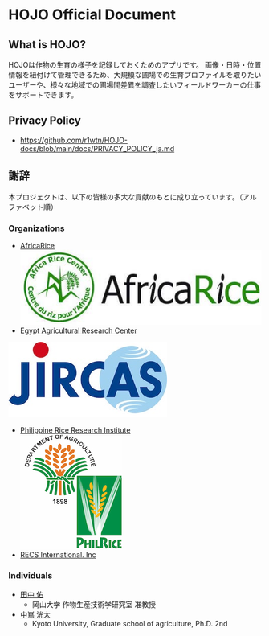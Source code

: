 # HOJO Official Document

## What is HOJO?

HOJOは作物の生育の様子を記録しておくためのアプリです。
画像・日時・位置情報を紐付けて管理できるため、大規模な圃場での生育プロファイルを取りたいユーザーや、様々な地域での圃場間差異を調査したいフィールドワーカーの仕事をサポートできます。

## Privacy Policy

- <https://github.com/r1wtn/HOJO-docs/blob/main/docs/PRIVACY_POLICY_ja.md>


## 謝辞

本プロジェクトは、以下の皆様の多大な貢献のもとに成り立っています。（アルファベット順）

### Organizations

- [AfricaRice](https://www.africarice.org/)  
![](./images/africa_rice.jpg)  
- [Egypt Agricultural Research Center](http://www.arc.sci.eg/default.aspx?lang=en)  
<!-- ![](./images/egypt-agricultural-research-center.jpg)
- [国立大学法人東海国立大学機構 岐阜大学](https://www.gifu-u.ac.jp/en/)   -->
<!-- ![](./images/gifu_univ.jpg)
- [国際農研](https://www.jircas.go.jp/en)   -->
![](./images/JIRCAS_LOGO_A8_874x414.jpg)
- [Philippine Rice Research Institute](https://www.philrice.gov.ph/)  
![](./images/Philippine_Rice_Research_Institute.jpg)
- [RECS International. Inc](https://recs-intl.co.jp/en)  
<!-- ![](./images/recs.jpg)
- [国立大学法人 東京農工大学](https://www.tuat.ac.jp/)  
![](./images/tat_univ.jpg)  
- [国立大学法人 東北大学](https://www.tohoku.ac.jp/en/)  
![](./images/tohoku_univ.jpg) -->


### Individuals

- [田中 佑](https://twitter.com/YuTanaka6400)
  - 岡山大学 作物生産技術学研究室 准教授
- [中嶌 洸太](https://twitter.com/kn100306)
  - Kyoto University, Graduate school of agriculture, Ph.D. 2nd
